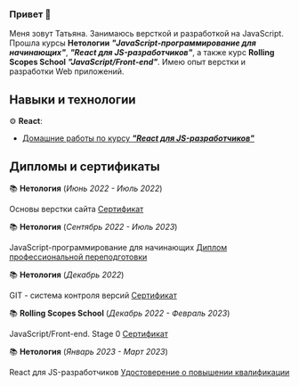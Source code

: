 ### Привет 👋
Меня зовут Татьяна. Занимаюсь версткой и  разработкой на JavaScript. Прошла курсы **Нетологии** ***"JavaScript-программирование для начинающих"***, ***"React для JS-разработчиков"***, а также курс **Rolling Scopes School** ***"JavaScript/Front-end"***. Имею опыт верстки и разработки Web приложений.

## Навыки и технологии
⚙ **React**: 
* [Домашние работы по курсу ***"React для JS-разработчиков"***](./project-link/react-home-work.md)
## Дипломы и сертификаты

📚 **Нетология** (*Июнь 2022 - Июль 2022*) 

Основы верстки сайта [Сертификат](./docs/netology-layout.pdf)

📚 **Нетология** (*Сентябрь 2022 - Июль 2023*) 

JavaScript-программирование для начинающих [Диплом профессиональной переподготовки]()

📚 **Нетология** (*Декабрь 2022*)

GIT - система контроля версий [Сертификат](./docs/netology-git.pdf)

📚 **Rolling Scopes School** (*Декабрь 2022 - Февраль 2023*)

JavaScript/Front-end. Stage 0
[Сертификат](./docs/rs-school--preschool-javascript-frontend.pdf)

📚 **Нетология** (*Январь 2023 - Март 2023*) 

React для JS-разработчиков
[Удостоверение о повышении квалификации]()



